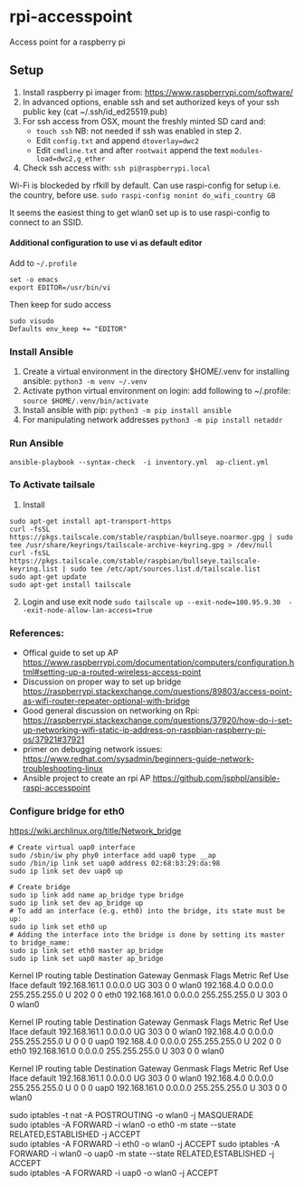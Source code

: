 # rpi-accesspoint
Access point for a raspberry pi

## Setup
1. Install raspberry pi imager from: https://www.raspberrypi.com/software/
2. In advanced options, enable ssh and set authorized keys of your ssh public key (cat ~/.ssh/id_ed25519.pub)
3. For ssh access from OSX, mount the freshly minted SD card and:
   * `touch ssh` NB: not needed if ssh was enabled in step 2.
   * Edit `config.txt` and append `dtoverlay=dwc2`
   * Edit `cmdline.txt` and after `rootwait` append the text `modules-load=dwc2,g_ether`
4. Check ssh access with: `ssh pi@raspberrypi.local`

Wi-Fi is blockeded by rfkill by default.
Can use raspi-config for setup i.e. the country, before use.
```sudo raspi-config nonint do_wifi_country GB```

It seems the easiest thing to get wlan0 set up is to use raspi-config to connect to an SSID.

#### Additional configuration to use vi as default editor
Add to ```~/.profile```
```
set -o emacs
export EDITOR=/usr/bin/vi
```

Then keep for sudo access
```
sudo visudo
Defaults env_keep += "EDITOR"
```

### Install Ansible
1. Create a virtual environment in the directory $HOME/.venv for installing ansible:
`python3 -m venv ~/.venv`
2. Activate python virtual environment on login: add following to ~/.profile:
`source $HOME/.venv/bin/activate`
3. Install ansible with pip:
`python3 -m pip install ansible`
4. For manipulating network addresses
`python3 -m pip install netaddr`

### Run Ansible
`ansible-playbook --syntax-check  -i inventory.yml  ap-client.yml `

### To Activate tailsale
1. Install
```
sudo apt-get install apt-transport-https
curl -fsSL https://pkgs.tailscale.com/stable/raspbian/bullseye.noarmor.gpg | sudo tee /usr/share/keyrings/tailscale-archive-keyring.gpg > /dev/null
curl -fsSL https://pkgs.tailscale.com/stable/raspbian/bullseye.tailscale-keyring.list | sudo tee /etc/apt/sources.list.d/tailscale.list
sudo apt-get update
sudo apt-get install tailscale
```

2. Login and use exit node
`sudo tailscale up --exit-node=100.95.9.30  --exit-node-allow-lan-access=true`


### References:
* Offical guide to set up AP
   https://www.raspberrypi.com/documentation/computers/configuration.html#setting-up-a-routed-wireless-access-point
* Discussion on proper way to set up bridge
   https://raspberrypi.stackexchange.com/questions/89803/access-point-as-wifi-router-repeater-optional-with-bridge
* Good general discussion on networking on Rpi:
  https://raspberrypi.stackexchange.com/questions/37920/how-do-i-set-up-networking-wifi-static-ip-address-on-raspbian-raspberry-pi-os/37921#37921
* primer on debugging network issues:
   https://www.redhat.com/sysadmin/beginners-guide-network-troubleshooting-linux
* Ansible project to create an rpi AP
  https://github.com/jsphpl/ansible-raspi-accesspoint


### Configure bridge for eth0
https://wiki.archlinux.org/title/Network_bridge
```
# Create virtual uap0 interface
sudo /sbin/iw phy phy0 interface add uap0 type __ap
sudo /bin/ip link set uap0 address 02:68:b3:29:da:98
sudo ip link set dev uap0 up

# Create bridge
sudo ip link add name ap_bridge type bridge
sudo ip link set dev ap_bridge up
# To add an interface (e.g. eth0) into the bridge, its state must be up:
sudo ip link set eth0 up
# Adding the interface into the bridge is done by setting its master to bridge_name:
sudo ip link set eth0 master ap_bridge
sudo ip link set uap0 master ap_bridge

```



Kernel IP routing table
Destination     Gateway         Genmask         Flags Metric Ref    Use Iface
default         192.168.161.1   0.0.0.0         UG    303    0        0 wlan0
192.168.4.0     0.0.0.0         255.255.255.0   U     202    0        0 eth0
192.168.161.0   0.0.0.0         255.255.255.0   U     303    0        0 wlan0


Kernel IP routing table
Destination     Gateway         Genmask         Flags Metric Ref    Use Iface
default         192.168.161.1   0.0.0.0         UG    303    0        0 wlan0
192.168.4.0     0.0.0.0         255.255.255.0   U     0      0        0 uap0
192.168.4.0     0.0.0.0         255.255.255.0   U     202    0        0 eth0
192.168.161.0   0.0.0.0         255.255.255.0   U     303    0        0 wlan0


Kernel IP routing table
Destination     Gateway         Genmask         Flags Metric Ref    Use Iface
default         192.168.161.1   0.0.0.0         UG    303    0        0 wlan0
192.168.4.0     0.0.0.0         255.255.255.0   U     0      0        0 uap0
192.168.161.0   0.0.0.0         255.255.255.0   U     303    0        0 wlan0


sudo iptables -t nat -A POSTROUTING -o wlan0 -j MASQUERADE  
sudo iptables -A FORWARD -i wlan0 -o eth0 -m state --state RELATED,ESTABLISHED -j ACCEPT  
sudo iptables -A FORWARD -i eth0 -o wlan0 -j ACCEPT 
sudo iptables -A FORWARD -i wlan0 -o uap0 -m state --state RELATED,ESTABLISHED -j ACCEPT  
sudo iptables -A FORWARD -i uap0 -o wlan0 -j ACCEPT 